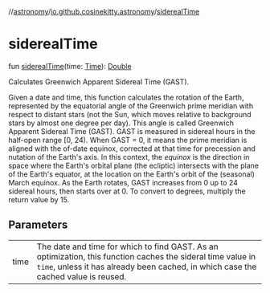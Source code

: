 //[astronomy](../../index.md)/[io.github.cosinekitty.astronomy](index.md)/[siderealTime](sidereal-time.md)

# siderealTime

fun [siderealTime](sidereal-time.md)(time: [Time](-time/index.md)): [Double](https://kotlinlang.org/api/latest/jvm/stdlib/kotlin/-double/index.html)

Calculates Greenwich Apparent Sidereal Time (GAST).

Given a date and time, this function calculates the rotation of the Earth, represented by the equatorial angle of the Greenwich prime meridian with respect to distant stars (not the Sun, which moves relative to background stars by almost one degree per day). This angle is called Greenwich Apparent Sidereal Time (GAST). GAST is measured in sidereal hours in the half-open range [0, 24). When GAST = 0, it means the prime meridian is aligned with the of-date equinox, corrected at that time for precession and nutation of the Earth's axis. In this context, the *equinox* is the direction in space where the Earth's orbital plane (the ecliptic) intersects with the plane of the Earth's equator, at the location on the Earth's orbit of the (seasonal) March equinox. As the Earth rotates, GAST increases from 0 up to 24 sidereal hours, then starts over at 0. To convert to degrees, multiply the return value by 15.

## Parameters

| | |
|---|---|
| time | The date and time for which to find GAST.     As an optimization, this function caches the sideral time value in `time`,     unless it has already been cached, in which case the cached value is reused. |

